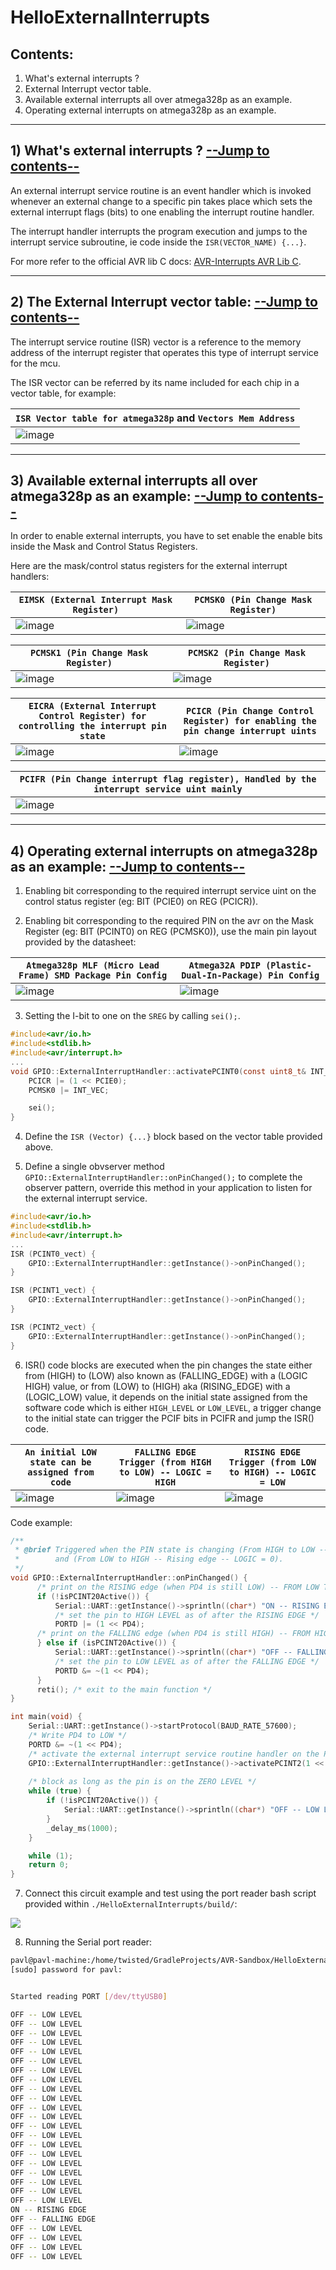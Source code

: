 # HelloExternalInterrupts

<a name="CONTENTS"></a>
## Contents:
1) What's external interrupts ?
2) External Interrupt vector table.
3) Available external interrupts all over atmega328p as an example.
4) Operating external interrupts on atmega328p as an example.
--------------------
## 1) What's external interrupts ? [--Jump to contents--](#CONTENTS)

An external interrupt service routine is an event handler which is invoked whenever an external change to a specific pin takes place which sets the external interrupt flags (bits) to one enabling the interrupt routine handler.

The interrupt handler interrupts the program execution and jumps to the interrupt service subroutine, ie code inside the `ISR(VECTOR_NAME) {...}`.

For more refer to the official AVR lib C docs: [AVR-Interrupts AVR Lib C](https://software-hardware-codesign.github.io/AVR-Sandbox/docs/avr-libc/avr-libc-user-manual/group__avr__interrupts.html#ga68c330e94fe121eba993e5a5973c3162).

----------------
## 2) The External Interrupt vector table: [--Jump to contents--](#CONTENTS)

The interrupt service routine (ISR) vector is a reference to the memory address of the interrupt register that operates this type of interrupt service for the mcu.

The ISR vector can be referred by its name included for each chip in a vector table, for example: 

| `ISR Vector table for atmega328p` and `Vectors Mem Address` |
|----------------------------------------------------------|
| ![image](https://user-images.githubusercontent.com/60224159/178115432-0224083b-a699-4526-8535-7e03a5fa1399.png) |

----------------
## 3) Available external interrupts all over atmega328p as an example: [--Jump to contents--](#CONTENTS)

In order to enable external interrupts, you have to set enable the enable bits inside the Mask and Control Status Registers.

Here are the mask/control status registers for the external interrupt handlers: 

| `EIMSK (External Interrupt Mask Register)` | `PCMSK0 (Pin Change Mask Register)` | 
|--------------------------------------------|-------------------------------------|
| ![image](https://user-images.githubusercontent.com/60224159/178116370-e5b00a09-adb3-451e-bfd7-cd84c7691f6a.png) | ![image](https://user-images.githubusercontent.com/60224159/178116431-1c4d13d7-6119-48fe-aeb6-990c9a3db457.png) |

| `PCMSK1 (Pin Change Mask Register)` | `PCMSK2 (Pin Change Mask Register)` | 
|---------------------------------------|-------------------------------------|
| ![image](https://user-images.githubusercontent.com/60224159/178116489-d92ed6dc-8ab0-486e-86e1-28968d86a5eb.png) | ![image](https://user-images.githubusercontent.com/60224159/178116503-ac2bd1ec-b834-4053-b631-db1364d13cbd.png) |

| `EICRA (External Interrupt Control Register) for controlling the interrupt pin state` | `PCICR (Pin Change Control Register) for enabling the pin change interrupt uints` |
|------------------------------------------------|------------------------------------|
| ![image](https://user-images.githubusercontent.com/60224159/178116574-7dfc3b0a-c1e1-44f6-80dc-a0dc39cb14fe.png) | ![image](https://user-images.githubusercontent.com/60224159/178116592-36acb4e1-31c2-4df5-870c-72769926438f.png) | 

| `PCIFR (Pin Change interrupt flag register), Handled by the interrupt service uint mainly` | 
|----------------------------------------------|
| ![image](https://user-images.githubusercontent.com/60224159/178116734-eef0baa8-620c-4515-842b-9c7e40f66be7.png) |

----------------------------

## 4) Operating external interrupts on atmega328p as an example: [--Jump to contents--](#CONTENTS)

1) Enabling bit corresponding to the required interrupt service uint on the control status register (eg: BIT (PCIE0) on REG (PCICR)).

2) Enabling bit corresponding to the required PIN on the avr on the Mask Register (eg: BIT (PCINT0) on REG (PCMSK0)), use the main pin layout provided by the datasheet: 

| `Atmega328p MLF (Micro Lead Frame) SMD Package Pin Config` | `Atmega32A PDIP (Plastic-Dual-In-Package) Pin Config` | 
|--------------------------------------------------|-------------------------------------------|
| ![image](https://user-images.githubusercontent.com/60224159/178118450-18ef663a-bd1a-4df8-9d38-425a4ed47ac4.png) | ![image](https://user-images.githubusercontent.com/60224159/178118473-f0783f82-bed1-4af0-bd7a-5b0ea5abad87.png) |

3) Setting the I-bit to one on the `SREG` by calling `sei();`.

```c
#include<avr/io.h>
#include<stdlib.h>
#include<avr/interrupt.h>
...
void GPIO::ExternalInterruptHandler::activatePCINT0(const uint8_t& INT_VEC) {
    PCICR |= (1 << PCIE0);
    PCMSK0 |= INT_VEC;

    sei();
}
```

4) Define the `ISR (Vector) {...}` block based on the vector table provided above.

5) Define a single obvserver method `GPIO::ExternalInterruptHandler::onPinChanged();` to complete the observer pattern, override this method in your application to listen for the external interrupt service.

```c
#include<avr/io.h>
#include<stdlib.h>
#include<avr/interrupt.h>
...
ISR (PCINT0_vect) {
    GPIO::ExternalInterruptHandler::getInstance()->onPinChanged();
}

ISR (PCINT1_vect) {
    GPIO::ExternalInterruptHandler::getInstance()->onPinChanged();
}

ISR (PCINT2_vect) {
    GPIO::ExternalInterruptHandler::getInstance()->onPinChanged();
}
```

6) ISR() code blocks are executed when the pin changes the state either from (HIGH) to (LOW) also known as (FALLING_EDGE) with a (LOGIC HIGH) value, or from (LOW) to (HIGH) aka (RISING_EDGE) with a (LOGIC_LOW) value, it depends on the initial state assigned from the software code which is either `HIGH_LEVEL` or `LOW_LEVEL`, a trigger change to the initial state can trigger the PCIF bits in PCIFR and jump the ISR() code.

| `An initial LOW state can be assigned from code` | `FALLING EDGE Trigger (from HIGH to LOW) -- LOGIC = HIGH` | `RISING EDGE Trigger (from LOW to HIGH) -- LOGIC = LOW` | 
|--------------------------------------------|-----------------------------------------|--------------------------------------------|
| ![image](https://user-images.githubusercontent.com/60224159/178118774-72efe358-6089-4aae-987f-e9e210d19b9d.png) | ![image](https://user-images.githubusercontent.com/60224159/178118810-cf900223-aaa4-4169-9e66-7013de21168d.png) | ![image](https://user-images.githubusercontent.com/60224159/178118818-c94b10c7-0a1c-409b-bce6-bf71f2614dbf.png) | 

Code example: 
```c
/**
 * @brief Triggered when the PIN state is changing (From HIGH to LOW -- Falling edge -- LOGIC = 1) 
 *        and (From LOW to HIGH -- Rising edge -- LOGIC = 0). 
 */
void GPIO::ExternalInterruptHandler::onPinChanged() {
      /* print on the RISING edge (when PD4 is still LOW) -- FROM LOW TO HIGH Logic*/
      if (!isPCINT20Active()) {
          Serial::UART::getInstance()->sprintln((char*) "ON -- RISING EDGE");
          /* set the pin to HIGH LEVEL as of after the RISING EDGE */
          PORTD |= (1 << PD4);
      /* print on the FALLING edge (when PD4 is still HIGH) -- FROM HIGH TO LOW Logic*/
      } else if (isPCINT20Active()) {
          Serial::UART::getInstance()->sprintln((char*) "OFF -- FALLING EDGE");
          /* set the pin to LOW LEVEL as of after the FALLING EDGE */
          PORTD &= ~(1 << PD4);
      }
      reti(); /* exit to the main function */
}

int main(void) {
    Serial::UART::getInstance()->startProtocol(BAUD_RATE_57600);
    /* Write PD4 to LOW */
    PORTD &= ~(1 << PD4);
    /* activate the external interrupt service routine handler on the PCINT20/PD4 */
    GPIO::ExternalInterruptHandler::getInstance()->activatePCINT2(1 << PCINT20);
    
    /* block as long as the pin is on the ZERO LEVEL */
    while (true) { 
        if (!isPCINT20Active()) {
            Serial::UART::getInstance()->sprintln((char*) "OFF -- LOW LEVEL");
        }
        _delay_ms(1000);
    } 

    while (1);
    return 0;
}
```

7) Connect this circuit example and test using the port reader bash script provided within `./HelloExternalInterrupts/build/`: 

![](https://github.com/Software-Hardware-Codesign/AVR-Sandbox/blob/master/HelloExternalInterrupts/fritzing/External%20Interrupts%20Test%20Circuit.png)

8) Running the Serial port reader: 
```bash
pavl@pavl-machine:/home/twisted/GradleProjects/AVR-Sandbox/HelloExternalInterrupts/build$ sudo ./readPort.sh 
[sudo] password for pavl:             


Started reading PORT [/dev/ttyUSB0]

OFF -- LOW LEVEL
OFF -- LOW LEVEL
OFF -- LOW LEVEL
OFF -- LOW LEVEL
OFF -- LOW LEVEL
OFF -- LOW LEVEL
OFF -- LOW LEVEL
OFF -- LOW LEVEL
OFF -- LOW LEVEL
OFF -- LOW LEVEL
OFF -- LOW LEVEL
OFF -- LOW LEVEL
OFF -- LOW LEVEL
OFF -- LOW LEVEL
OFF -- LOW LEVEL
OFF -- LOW LEVEL
OFF -- LOW LEVEL
OFF -- LOW LEVEL
OFF -- LOW LEVEL
OFF -- LOW LEVEL
OFF -- LOW LEVEL
ON -- RISING EDGE
OFF -- FALLING EDGE
OFF -- LOW LEVEL
OFF -- LOW LEVEL
OFF -- LOW LEVEL
OFF -- LOW LEVEL
```





